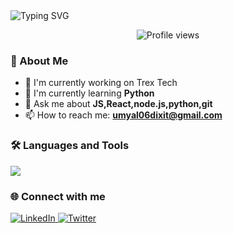 <div>
  <img src="https://readme-typing-svg.demolab.com?font=Fira+Code&size=30&duration=3000&pause=1000&color=2F81F7&center=true&vCenter=true&width=435&lines=Hi+there!+👋;I'm+a+Developer+%F0%9F%92%BB;Let's+build+something+cool!" alt="Typing SVG" />
</div>

<p align="center">
  <img src="https://komarev.com/ghpvc/?username=Umyal06dxt&label=Profile%20views&color=0e75b6&style=flat" alt="Profile views" />
</p>

### 🚀 About Me
- 🔭 I'm currently working on Trex Tech
- 🌱 I'm currently learning **Python**
- 💬 Ask me about **JS,React,node.js,python,git**
- 📫 How to reach me: **umyal06dixit@gmail.com**

### 🛠️ Languages and Tools
<p >
  <img src="https://skillicons.dev/icons?i=js,ts,react,nodejs,python,git" />
</p>

### 🌐 Connect with me
<p >
  <a href="https://linkedin.com/in/umyal-dixit">
    <img src="https://img.shields.io/badge/LinkedIn-0077B5?style=for-the-badge&logo=linkedin&logoColor=white" alt="LinkedIn" />
  </a>
  <a href="https://twitter.com/Umyal_dxt">
    <img src="https://img.shields.io/badge/Twitter-1DA1F2?style=for-the-badge&logo=twitter&logoColor=white" alt="Twitter" />
  </a>
</p>

